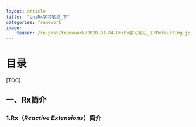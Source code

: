 ```yaml
---
layout: article
title:  "UniRx学习笔记_下"
categories: framework
image:
    teaser: /in-post/framework/2020-01-04-UniRx学习笔记_下/DefaultImg.jpg
---
```


# 目录

[TOC]

## 一、Rx简介

### 1.Rx（***Reactive Extensions***）简介

